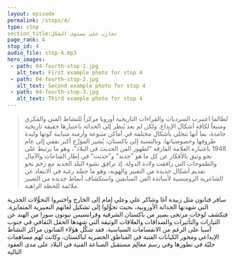 ```yaml
---
layout: episode
permalink: /stops/4/
type: stop
section_title:تجارب على مستوى الشكل
page_rank: 4
stop_id: 4
audio_file: stop-4.mp3
hero_images:
 - path: 04-fourth-stop-1.jpg
   alt_text: First example photo for stop 4
 - path: 04-fourth-stop-2.jpg
   alt_text: Second example photo for stop 4
 - path: 04-fourth-stop-3.jpg
   alt_text: Third example photo for stop 4
---
```


> لطالما اعتبرت السرديات والقراءات التاريخية أوروبا مركزاً للنشاط الفني والفكري ومنبعاً لكافة أشكال الإبداع. ولكن لم يعد يُنظر إلى الحداثة باعتبارها حقيقة تاريخية جامدة، بما أنها تتجلى بأشكال مختلفة في أماكن متنوعة وأزمنة متباينة كونها وليدة ظروفها وخصوصياتها. وبالنسبة إلى باكستان، يُشير المؤرِّخ أكبر نقفي إلى عام 1948 باعتباره العلامة الفارقة "لظهور الفن الحديث في البلاد"، وهو ما يرتبط على نحو وثيق بالأفكار عن كل ما هو "جديد" و"حديث" في إطار القناعات والآمال والطموحات التي رافقت ولادة الدولة. إذ ترافق نشوء البلد الجديد مع زخم نحو تقديم أشكال جديدة من التعبير والهوية، وهو ما جسَّد رغبة في الابتعاد عن الشاعرية الرومنسية لأساتذة الفن السابقين واستكشاف أنماط جديدة من التعبير ملائمة للحظة الراهنة.

سافر فنانون مثل زبيدة آغا وشاكر علي وعلي إمام إلى الخارج واختبروا التحوُّلات الجذرية التي شهدتها الحداثة الأوروبية، بحيث تحوُّلوا إلى تشكيل لغاتهم التعبيرية المتمايزة. فتكشف لوحات مرتجى بصير من باكستان الشرقية وفرانسيس نيوتون سوزا من الهند عن التيارات والتأثيرات والصداقات والعلاقات الوثيقة التي شهدها الحقل الثقافي في جنوب آسيا على الرغم من الانقسامات السياسية. فقد شكَّل هؤلاء الفنانون مراكز النشاط الإبداعي ومحور الكيانات الفنية في المناطق الحضرية لباكستان، وكانت لهم مساهمات جليّة في تطورها وفي رسم معالِم مستقبل الصناعة الفنية في البلاد على مدى العقود التالية


